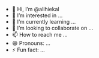 - 👋 Hi, I’m @alihiekal
- 👀 I’m interested in ...
- 🌱 I’m currently learning ...
- 💞️ I’m looking to collaborate on ...
- 📫 How to reach me ...
- 😄 Pronouns: ...
- ⚡ Fun fact: ...

<!---
alihiekal/alihiekal is a ✨ special ✨ repository because its `README.md` (this file) appears on your GitHub profile.
You can click the Preview link to take a look at your changes.
--->

